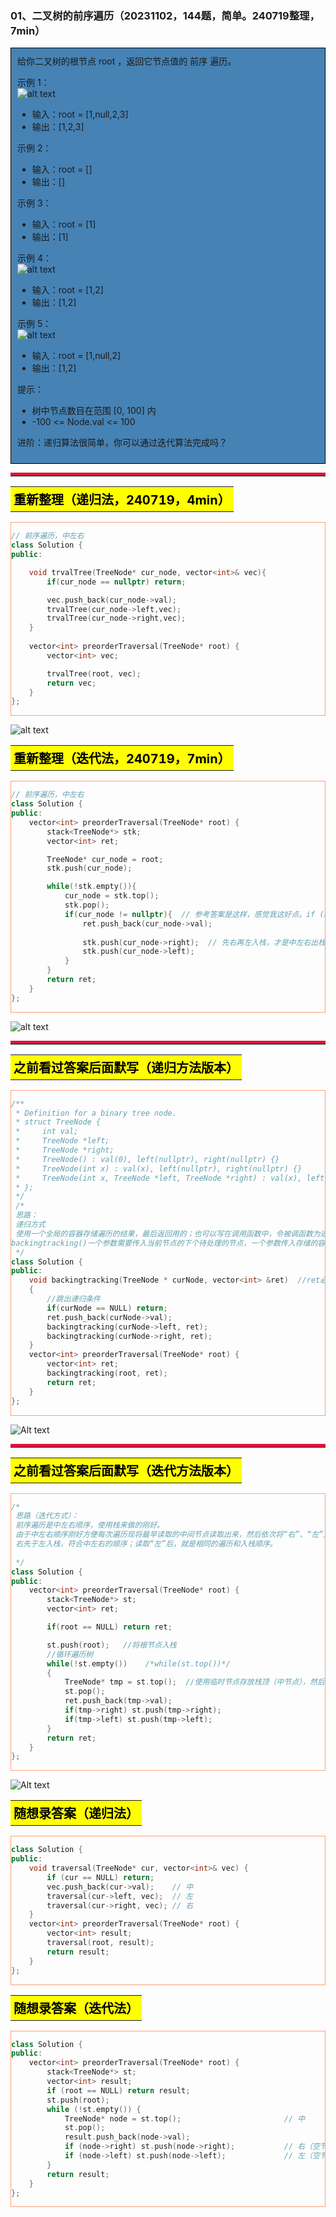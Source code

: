 ### 01、二叉树的前序遍历（20231102，144题，简单。240719整理，7min）
<div style="border: 1px solid black; padding: 10px; background-color: SteelBlue;">
给你二叉树的根节点 root ，返回它节点值的 前序 遍历。

示例 1：    
![alt text](image/85b61193558fd86ee2873295d4a162c.png)

- 输入：root = [1,null,2,3]
- 输出：[1,2,3]

示例 2：

- 输入：root = []
- 输出：[]

示例 3：

- 输入：root = [1]
- 输出：[1]

示例 4：  
![alt text](image/e07d845a6648e41cb0d72338e97ee98.png)

- 输入：root = [1,2]
- 输出：[1,2]

示例 5：  
![alt text](image/afc702af33a1000bd1804b304de068d.png)

- 输入：root = [1,null,2]
- 输出：[1,2]
 

提示：

- 树中节点数目在范围 [0, 100] 内
- -100 <= Node.val <= 100
 

进阶：递归算法很简单，你可以通过迭代算法完成吗？
  </p>
</div>

<hr style="border-top: 5px solid #DC143C;">

<table>
  <tr>
    <td bgcolor="Yellow" style="padding: 5px; border: 0px solid black;">
      <span style="font-weight: bold; font-size: 20px;color: black;">
      重新整理（递归法，240719，4min）
      </span>
    </td>
  </tr>
</table>
<div style="padding: 0px; border: 1.5px solid LightSalmon; margin-bottom: 10px;">

```C++
// 前序遍历，中左右
class Solution {
public:

    void trvalTree(TreeNode* cur_node, vector<int>& vec){
        if(cur_node == nullptr) return;

        vec.push_back(cur_node->val);
        trvalTree(cur_node->left,vec);
        trvalTree(cur_node->right,vec);
    }
    
    vector<int> preorderTraversal(TreeNode* root) {
        vector<int> vec;

        trvalTree(root, vec);
        return vec;
    }
};
```

</div>

![alt text](image/4cfcb703fba6849bfbe485ed784f819.png)

<table>
  <tr>
    <td bgcolor="Yellow" style="padding: 5px; border: 0px solid black;">
      <span style="font-weight: bold; font-size: 20px;color: black;">
      重新整理（迭代法，240719，7min）
      </span>
    </td>
  </tr>
</table>
<div style="padding: 0px; border: 1.5px solid LightSalmon; margin-bottom: 10px;">

```C++
// 前序遍历，中左右
class Solution {
public:
    vector<int> preorderTraversal(TreeNode* root) {
        stack<TreeNode*> stk;
        vector<int> ret;

        TreeNode* cur_node = root;
        stk.push(cur_node);

        while(!stk.empty()){
            cur_node = stk.top();
            stk.pop();
            if(cur_node != nullptr){  // 参考答案是这样，感觉我这好点。if (node->right) st.push(node->right)
                ret.push_back(cur_node->val);
                
                stk.push(cur_node->right);  // 先右再左入栈，才是中左右出栈顺序！！！
                stk.push(cur_node->left);
            }
        }
        return ret;
    }
};
```

</div>

![alt text](image/affdb497656f813ad34c2a301d8b63b.png)

<hr style="border-top: 5px solid #DC143C;">
<table>
  <tr>
    <td bgcolor="Yellow" style="padding: 5px; border: 0px solid black;">
      <span style="font-weight: bold; font-size: 20px;color: black;">
      之前看过答案后面默写（递归方法版本）
      </span>
    </td>
  </tr>
</table>


<div style="padding: 0px; border: 1.5px solid LightSalmon; margin-bottom: 10px;">

```C++
/**
 * Definition for a binary tree node.
 * struct TreeNode {
 *     int val;
 *     TreeNode *left;
 *     TreeNode *right;
 *     TreeNode() : val(0), left(nullptr), right(nullptr) {}
 *     TreeNode(int x) : val(x), left(nullptr), right(nullptr) {}
 *     TreeNode(int x, TreeNode *left, TreeNode *right) : val(x), left(left), right(right) {}
 * };
 */
 /*
 思路：
 递归方式
 使用一个全局的容器存储遍历的结果，最后返回用的；也可以写在调用函数中，令被调函数为递归函数backingtracking()。
backingtracking()一个参数需要传入当前节点的下个待处理的节点，一个参数传入存储的容器；不需要返回值。
 */
class Solution {
public:
    void backingtracking(TreeNode * curNode, vector<int> &ret)  //ret必须传入引用
    {
        //跳出递归条件
        if(curNode == NULL) return;
        ret.push_back(curNode->val);
        backingtracking(curNode->left, ret);
        backingtracking(curNode->right, ret);
    }
    vector<int> preorderTraversal(TreeNode* root) {
        vector<int> ret;
        backingtracking(root, ret);
        return ret;
    }
};

```

</div>

![Alt text](image/image-41.png)



<hr style="border-top: 5px solid #DC143C;">

<table>
  <tr>
    <td bgcolor="Yellow" style="padding: 5px; border: 0px solid black;">
      <span style="font-weight: bold; font-size: 20px;color: black;">
      之前看过答案后面默写（迭代方法版本）
      </span>
    </td>
  </tr>
</table>

<div style="padding: 0px; border: 1.5px solid LightSalmon; margin-bottom: 10px;">

```C++
/*
 思路（迭代方式）：
 前序遍历是中左右顺序，使用栈来做的刚好。
 由于中左右顺序刚好方便每次遍历现将最早读取的中间节点读取出来，然后依次将“右”、“左”入栈，
 右先于左入栈，符合中左右的顺序；读取“左”后，就是相同的遍历和入栈顺序。
 
 */
class Solution {
public:
    vector<int> preorderTraversal(TreeNode* root) {
        stack<TreeNode*> st;
        vector<int> ret;

        if(root == NULL) return ret;

        st.push(root);   //将根节点入栈
        //循环遍历树
        while(!st.empty())    /*while(st.top())*/
        {
            TreeNode* tmp = st.top();  //使用临时节点存放栈顶（中节点），然后弹出
            st.pop();
            ret.push_back(tmp->val);
            if(tmp->right) st.push(tmp->right);
            if(tmp->left) st.push(tmp->left);
        }
        return ret;
    }
};
```

</div>

![Alt text](image/image-42.png)

<table>
  <tr>
    <td bgcolor="Yellow" style="padding: 5px; border: 0px solid black;">
      <span style="font-weight: bold; font-size: 20px;color: black;">
      随想录答案（递归法）
      </span>
    </td>
  </tr>
</table>

<div style="padding: 0px; border: 1.5px solid LightSalmon; margin-bottom: 10px">

```C++
class Solution {
public:
    void traversal(TreeNode* cur, vector<int>& vec) {
        if (cur == NULL) return;
        vec.push_back(cur->val);    // 中
        traversal(cur->left, vec);  // 左
        traversal(cur->right, vec); // 右
    }
    vector<int> preorderTraversal(TreeNode* root) {
        vector<int> result;
        traversal(root, result);
        return result;
    }
};
```
</div>

<table>
  <tr>
    <td bgcolor="Yellow" style="padding: 5px; border: 0px solid black;">
      <span style="font-weight: bold; font-size: 20px;color: black;">
      随想录答案（迭代法）
      </span>
    </td>
  </tr>
</table>

<div style="padding: 0px; border: 1.5px solid LightSalmon; margin-bottom: 10px">

```C++
class Solution {
public:
    vector<int> preorderTraversal(TreeNode* root) {
        stack<TreeNode*> st;
        vector<int> result;
        if (root == NULL) return result;
        st.push(root);
        while (!st.empty()) {
            TreeNode* node = st.top();                       // 中
            st.pop();
            result.push_back(node->val);
            if (node->right) st.push(node->right);           // 右（空节点不入栈）
            if (node->left) st.push(node->left);             // 左（空节点不入栈）
        }
        return result;
    }
};
```
</div>
